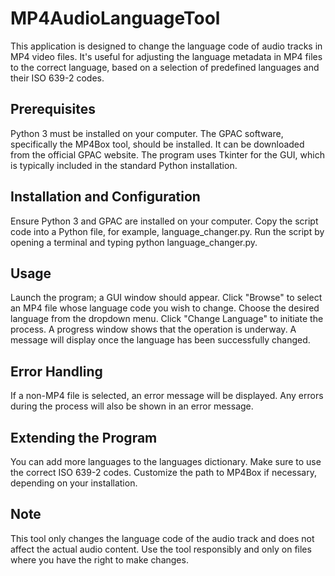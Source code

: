 # MP4AudioLanguageTool

This application is designed to change the language code of audio tracks in MP4 video files. It's useful for adjusting the language metadata in MP4 files to the correct language, based on a selection of predefined languages and their ISO 639-2 codes.

## Prerequisites
Python 3 must be installed on your computer.
The GPAC software, specifically the MP4Box tool, should be installed. It can be downloaded from the official GPAC website.
The program uses Tkinter for the GUI, which is typically included in the standard Python installation.

## Installation and Configuration
Ensure Python 3 and GPAC are installed on your computer.
Copy the script code into a Python file, for example, language_changer.py.
Run the script by opening a terminal and typing python language_changer.py.

## Usage
Launch the program; a GUI window should appear.
Click "Browse" to select an MP4 file whose language code you wish to change.
Choose the desired language from the dropdown menu.
Click "Change Language" to initiate the process. A progress window shows that the operation is underway.
A message will display once the language has been successfully changed.

## Error Handling
If a non-MP4 file is selected, an error message will be displayed.
Any errors during the process will also be shown in an error message.

## Extending the Program
You can add more languages to the languages dictionary. Make sure to use the correct ISO 639-2 codes.
Customize the path to MP4Box if necessary, depending on your installation.

## Note
This tool only changes the language code of the audio track and does not affect the actual audio content.
Use the tool responsibly and only on files where you have the right to make changes.
